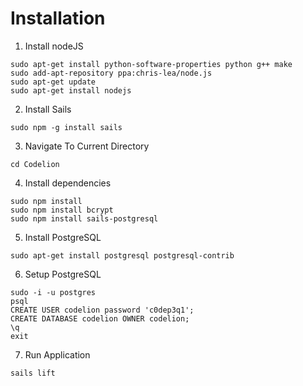 # Installation

1) Install nodeJS
```
sudo apt-get install python-software-properties python g++ make
sudo add-apt-repository ppa:chris-lea/node.js
sudo apt-get update
sudo apt-get install nodejs
```
2) Install Sails
```
sudo npm -g install sails
```
3) Navigate To Current Directory
```
cd Codelion
```
4) Install dependencies
```
sudo npm install
sudo npm install bcrypt
sudo npm install sails-postgresql
```
5) Install PostgreSQL
```
sudo apt-get install postgresql postgresql-contrib
```
6) Setup PostgreSQL
```
sudo -i -u postgres
psql
CREATE USER codelion password 'c0dep3q1';
CREATE DATABASE codelion OWNER codelion;
\q
exit
```
7) Run Application
```
sails lift
```
